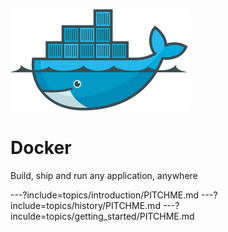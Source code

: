 ![Logo](assets/img/docker_logo.png)

# Docker 

Build, ship and run any application, anywhere

---?include=topics/introduction/PITCHME.md
---?include=topics/history/PITCHME.md
---?inculde=topics/getting_started/PITCHME.md
